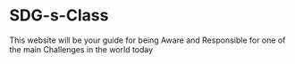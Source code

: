 # SDG-s-Class
This website will be your guide for being Aware and Responsible for one of the main Challenges in the world today
